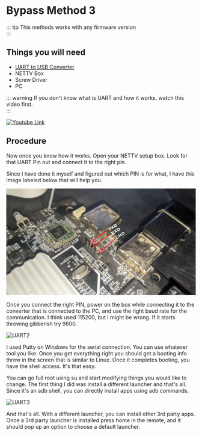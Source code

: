 # Bypass Method 3  <Badge type="danger" text="Hard" />

::: tip
This methods works with any firmware version   
:::

## Things you will need
* [UART to USB Converter](https://www.daraz.com.np/products/ttl-usb-converter-usb-stc-isp-usb-to-serial-5-pin-serial-adapter-module-33v5v-power-i105763539-s1027613590.html?spm=a2a0e.searchlist.list.38.496cbc6dju4XgJ&search=1)
* NETTV Box
* Screw Driver
* PC

::: warning
If you don't know what is UART and how it works, watch this video first.   
:::

[![Youtube Link](http://img.youtube.com/vi/01mw0oTHwxg/0.jpg)](http://www.youtube.com/watch?v=01mw0oTHwxg "UART Explained")

## Procedure

Now once you know how it works. Open your NETTV setup box. Look for that UART Pin out and connect it to the right pin.

Since I have done it myself and figured out which PIN is for what, I have this image labeled below that will help you.

![UART1](/assets/uart1.jpg)

Once you connect the right PIN, power on the box while connecting it to the converter that is connected to the PC, and use the right baud rate for the communication. I think used 115200, but I might be wrong. If it starts throwing gibberish try 9600.

![UART2](/assets/uart2.jpg)

I used Putty on Windows for the serial connection. You can use whatever tool you like. Once you get everything right you should get a booting info throw in the screen that is similar to Linux. Once it completes booting, you have the shell access. It's that easy.

You can go full root using su and start modifying things you would like to change. The first thing I did was install a different launcher and that's all. Since it's an adb shell, you can directly install apps using adb commands.

![UART3](/assets/uart3.jpg)

And that's all. With a different launcher, you can install other 3rd party apps. Once a 3rd party launcher is installed press home in the remote, and it should pop up an option to choose a default launcher. 